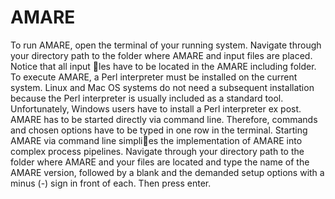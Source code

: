 # AMARE
To run AMARE, open the terminal of your running system. Navigate through your
directory path to the folder where AMARE and input files are placed. Notice that all
input les have to be located in the AMARE including folder. To execute AMARE, a
Perl interpreter must be installed on the current system. Linux and Mac OS systems do
not need a subsequent installation because the Perl interpreter is usually included as a
standard tool. Unfortunately, Windows users have to install a Perl interpreter ex post.
AMARE has to be started directly via command line. Therefore, commands and chosen
options have to be typed in one row in the terminal. Starting AMARE via command
line simplies the implementation of AMARE into complex process pipelines. Navigate
through your directory path to the folder where AMARE and your files are located and
type the name of the AMARE version, followed by a blank and the demanded setup
options with a minus (-) sign in front of each. Then press enter.
